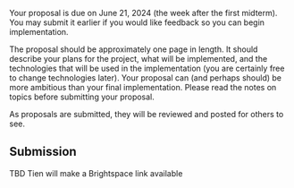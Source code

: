 Your proposal is due on June 21, 2024 (the week after the first midterm). You may submit it earlier if you would like feedback so you can begin implementation.

The proposal should be approximately one page in length. It should describe your plans for the project, what will be implemented, and the technologies that will be used in the implementation (you are certainly free to change technologies later). Your proposal can (and perhaps should) be more ambitious than your final implementation. Please read the notes on topics before submitting your proposal.

As proposals are submitted, they will be reviewed and posted for others to see.

## Submission

TBD Tien will make a Brightspace link available
